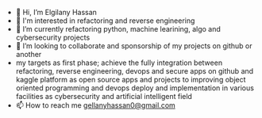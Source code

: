 - 👋 Hi, I’m Elgilany Hassan
- 👀 I'm interested in refactoring and reverse engineering 
- 🌱 I’m currently refactoring python, machine learining, algo and cybersecurity projects
- 💞️ I’m looking to collaborate and sponsorship of my projects on github or another
- my targets as first phase; achieve the fully integration between refactoring, reverse engineering, devops and secure apps on github and kaggle platform as open source apps and projects to improving object oriented programming and devops deploy and implementation in various facilities as cybersecurity and artificial intelligent  field   
- 📫 How to reach me gellanyhassan0@gmail.com

<!---
gellanyhassan0/gellanyhassan0 is a ✨ special ✨ repository because its `README.md` (this file) appears on your GitHub profile.
You can click the Preview link to take a look at your changes.
--->
